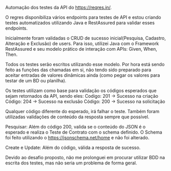 Automação dos testes da API do https://reqres.in/.

O regres disponibiliza vários endpoints para testes de API e estou criando testes automatizados
utilizando Java e RestAssured para validar esses endpoints.

Inicialmente foram validadas o CRUD de sucesso inicial(Pesquisa, Cadastro, Alteração e Exclusão) de users.
Para isso, utilizei Java com o Framework RestAssured e seu modelo prático de interação com APIs: Given, When, Then.

Todos os testes serão escritos utilizando esse modelo.
Por hora está sendo feito as funções das chamadas em si, não tendo sido preparado para aceitar entradas de valores dinâmicas ainda
(como pegar os valores para testar de um BD ou planilha).

Os testes utilizam como base para validação os códigos esperados que sejam retornados da API, sendo eles:
Codigo: 201 -> Sucesso na criação
Código: 204 -> Sucesso na exclusão
Código: 200 -> Sucesso na solicitação

Qualquer código diferente do esperado, irá falhar o teste.
Também foram utilizadas validações de conteúdo da resposta sempre que possível.

Pesquisar: Além do código 200, valida se o conteúdo do JSON é o esperado e realiza o Teste de Contrato com o schema definido.
O Schema foi feito utilizando o https://jsonschema.net/home e não foi alterado.

Create e Update: Além do código, válida a resposta de sucesso.

Devido ao desafio proposto, não me prolonguei em procurar utilizar BDD na escrita dos testes, mas não seria um problema de forma geral.

